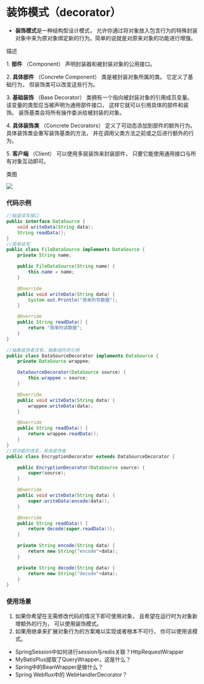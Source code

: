 # 装饰模式（decorator）

-   **装饰模式**是一种结构型设计模式， 允许你通过将对象放入包含行为的特殊封装对象中来为原对象绑定新的行为。简单的说就是对原来对象的功能进行增强。

描述

1\.  **部件** （Component） 声明封装器和被封装对象的公用接口。

2\.  **具体部件** （Concrete Component） 类是被封装对象所属的类。 它定义了基础行为， 但装饰类可以改变这些行为。

3\.  **基础装饰** （Base Decorator） 类拥有一个指向被封装对象的引用成员变量。 该变量的类型应当被声明为通用部件接口， 这样它就可以引用具体的部件和装饰。 装饰基类会将所有操作委派给被封装的对象。

4\.  **具体装饰类** （Concrete Decorators） 定义了可动态添加到部件的额外行为。 具体装饰类会重写装饰基类的方法， 并在调用父类方法之前或之后进行额外的行为。

5\.  **客户端** （Client） 可以使用多层装饰来封装部件， 只要它能使用通用接口与所有对象互动即可。

类图

![](https://notes-pic-cjs.oss-cn-chengdu.aliyuncs.com/obsidian/image_SecugFdR8r.png)

### 代码示例

```java
//磁盘读写接口
public interface DataSource {
    void writeData(String data);
    String readData();
}
//简单读写
public class FileDataSource implements DataSource {
    private String name;

    public FileDataSource(String name) {
        this.name = name;
    }

    @Override
    public void writeData(String data) {
        System.out.Println("简单的写数据");
    }

    @Override
    public String readData() {
        return "简单的读数据";
    }
}

//抽象装饰者含有，抽象组件的引用
public class DataSourceDecorator implements DataSource {
    private DataSource wrappee;

    DataSourceDecorator(DataSource source) {
        this.wrappee = source;
    }

    @Override
    public void writeData(String data) {
        wrappee.writeData(data);
    }

    @Override
    public String readData() {
        return wrappee.readData();
    }
}
//将功能的改变，具体装饰者
public class EncryptionDecorator extends DataSourceDecorator {

    public EncryptionDecorator(DataSource source) {
        super(source);
    }

    @Override
    public void writeData(String data) {
        super.writeData(encode(data));
    }

    @Override
    public String readData() {
        return decode(super.readData());
    }

    private String encode(String data) {
        return new String("encode"+data);
    }

    private String decode(String data) {
        return new String("decode"+data);
    }
}

```

### 使用场景

1.  如果你希望在无需修改代码的情况下即可使用对象， 且希望在运行时为对象新增额外的行为， 可以使用装饰模式。
2.  如果用继承来扩展对象行为的方案难以实现或者根本不可行， 你可以使用该模式。

-   SpringSession中如何进行session与redis关联？HttpRequestWrapper
-   MyBatisPlus提取了QueryWrapper，这是什么？
-   Spring中的BeanWrapper是做什么？
-   Spring Webflux中的 WebHandlerDecorator？
